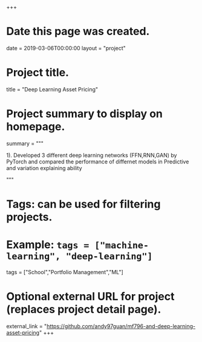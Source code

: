 +++
# Date this page was created.
date = 2019-03-06T00:00:00
layout = "project"

# Project title.
title = "Deep Learning Asset Pricing"

# Project summary to display on homepage.
summary = """

 1). Developed 3 different deep learning networks (FFN,RNN,GAN) by PyTorch and compared the performance of differnet models in Predictive and variation explaining ability
 
 """

# Tags: can be used for filtering projects.
# Example: `tags = ["machine-learning", "deep-learning"]`
tags = ["School","Portfolio Management","ML"]

# Optional external URL for project (replaces project detail page).
external_link = "https://github.com/andy97guan/mf796-and-deep-learning-asset-pricing"
+++
